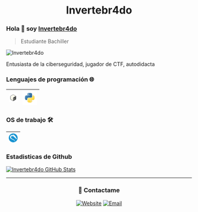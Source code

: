 
<h1 align="center">Invertebr4do</h1>

### Hola 👋 soy [Invertebr4do](https://Invertebr4do.github.io)
> Estudiante Bachiller


<img src="https://komarev.com/ghpvc/?username=Invertebr4do" alt="Invertebr4do" />

<div>
 <p>
Entusiasta de la ciberseguridad, jugador de CTF, autodidacta
</p>
</div>

### Lenguajes de programación 🌐

| [<img src="https://github.com/Invertebr4do/invertebr4do.github.io/blob/master/assets/images/tratamiento-de-tty/Bash.png" alt="Bash" width="24">](https://www.gnu.org/software/bash/) | [<img src="https://raw.githubusercontent.com/github/explore/80688e429a7d4ef2fca1e82350fe8e3517d3494d/topics/python/python.png" alt="python" width="38">](https://python.com/)
|---|---|
 
### OS de trabajo 🛠️

| [<img src="https://github.com/Invertebr4do/Invertebr4do/blob/main/kali.png" alt="kali" width="24">](https://www.kali.org/) |
|---|

### Estadisticas de Github

[![Invertebr4do GitHub Stats](https://github-readme-stats.vercel.app/api?username=Invertebr4do&show_icons=true&title_color=fff&icon_color=79ff97&text_color=9f9f9f&bg_color=151515)](https://github.com/Invertebr4do)

<hr>

<h3 align="center"> 🤝 Contactame </h3>

<p align="center">
<!--
<a href="https://andresramosr.github.io/HojaDeVida/" target="_blank"><img alt="CV" src="https://img.shields.io/badge/CV-andresramosr.github.io/HojaDeVida-blue?style=flat&logo=google-chrome"></a>
-->
<a href="https://Invertebr4do.github.io" target="_blank"><img alt="Website" src="https://img.shields.io/badge/Website-Invertebr4do.github.io-blue?style=flat&logo=google-chrome"></a>
<a href="mailto:inverterb4do@gmail.com"><img alt="Email" src="https://img.shields.io/badge/Email-invertebr4do@gmail.com-blue?style=flat&logo=gmail"></a>
</p>
